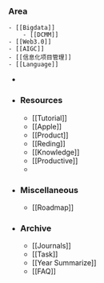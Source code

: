 ### Area
	- [[Bigdata]]
		- [[DCMM]]
	- [[Web3.0]]
	- [[AIGC]]
	- [[信息化项目管理]]
	- [[Language]]
-
- ### Resources
	- [[Tutorial]]
	- [[Apple]]
	- [[Product]]
	- [[Reding]]
	- [[Knowledge]]
	- [[Productive]]
	-
- ### Miscellaneous
	- [[Roadmap]]
- ### Archive
	- [[Journals]]
	- [[Task]]
	- [[Year Summarize]]
	- [[FAQ]]
